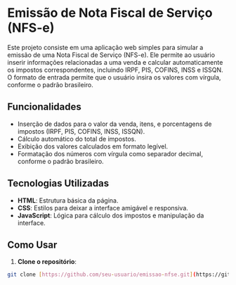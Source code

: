 # Emissão de Nota Fiscal de Serviço (NFS-e)

Este projeto consiste em uma aplicação web simples para simular a emissão de uma Nota Fiscal de Serviço (NFS-e). Ele permite ao usuário inserir informações relacionadas a uma venda e calcular automaticamente os impostos correspondentes, incluindo IRPF, PIS, COFINS, INSS e ISSQN. O formato de entrada permite que o usuário insira os valores com vírgula, conforme o padrão brasileiro.

## Funcionalidades

- Inserção de dados para o valor da venda, itens, e porcentagens de impostos (IRPF, PIS, COFINS, INSS, ISSQN).
- Cálculo automático do total de impostos.
- Exibição dos valores calculados em formato legível.
- Formatação dos números com vírgula como separador decimal, conforme o padrão brasileiro.

## Tecnologias Utilizadas

- **HTML**: Estrutura básica da página.
- **CSS**: Estilos para deixar a interface amigável e responsiva.
- **JavaScript**: Lógica para cálculo dos impostos e manipulação da interface.

## Como Usar

1. **Clone o repositório**:

```bash
git clone [https://github.com/seu-usuario/emissao-nfse.git](https://github.com/Morettys2/CalculadoraNFS)
